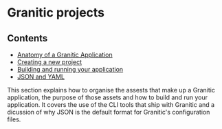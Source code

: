 # Granitic projects

## Contents

  * [Anatomy of a Granitic Application](gpr-anatomy.md)
  * [Creating a new project](gpr-create.md)
  * [Building and running your application](gpr-build.md)
  * [JSON and YAML](gpr-json.md)

This section explains how to organise the assests that make up a Granitic application, the purpose of those assets and how to build and run your application. It covers the use of the
CLI tools that ship with Granitic and a dicussion of why JSON is the default format for Granitic's configuration files.


